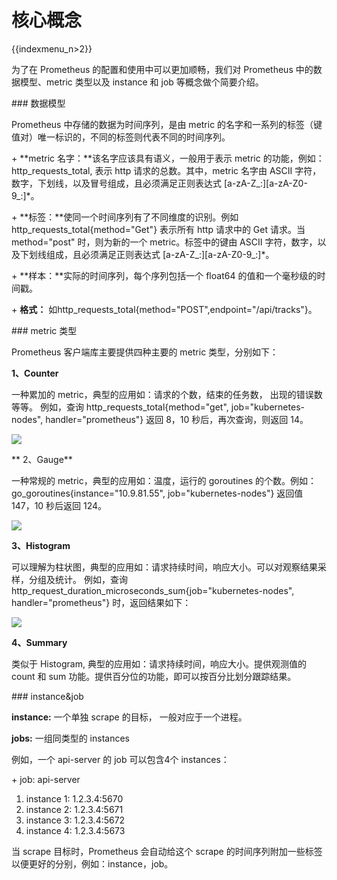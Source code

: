 # 核心概念

{{indexmenu_n>2}}

为了在 Prometheus 的配置和使用中可以更加顺畅，我们对 Prometheus 中的数据模型、metric 类型以及 instance
和 job 等概念做个简要介绍。

\#\#\# 数据模型

Prometheus 中存储的数据为时间序列，是由 metric 的名字和一系列的标签（键值对）唯一标识的，不同的标签则代表不同的时间序列。

\+ **metric 名字：**该名字应该具有语义，一般用于表示 metric 的功能，例如：http\_requests\_total,
表示 http 请求的总数。其中，metric 名字由 ASCII 字符，数字，下划线，以及冒号组成，且必须满足正则表达式
\[a-zA-Z\_:\]\[a-zA-Z0-9\_:\]\*。

\+ **标签：**使同一个时间序列有了不同维度的识别。例如 http\_requests\_total{method="Get"} 表示所有
http 请求中的 Get 请求。当 method="post" 时，则为新的一个 metric。标签中的键由 ASCII
字符，数字，以及下划线组成，且必须满足正则表达式
\[a-zA-Z\_:\]\[a-zA-Z0-9\_:\]\*。

\+ **样本：**实际的时间序列，每个序列包括一个 float64 的值和一个毫秒级的时间戳。

\+ **格式：** 如http\_requests\_total{method="POST",endpoint="/api/tracks"}。

\#\#\# metric 类型

Prometheus 客户端库主要提供四种主要的 metric 类型，分别如下：

**1、Counter**

一种累加的 metric，典型的应用如：请求的个数，结束的任务数， 出现的错误数等等。 例如，查询
http\_requests\_total{method="get", job="kubernetes-nodes",
handler="prometheus"} 返回 8，10 秒后，再次查询，则返回 14。

![](/images/compute/uk8s/monitor/prometheus/counter.png)

\*\* 2、Gauge\*\*

一种常规的 metric，典型的应用如：温度，运行的 goroutines
的个数。例如：go\_goroutines{instance="10.9.81.55",
job="kubernetes-nodes"} 返回值 147，10 秒后返回 124。

![](/images/compute/uk8s/monitor/prometheus/guage.png)

**3、Histogram**

可以理解为柱状图，典型的应用如：请求持续时间，响应大小。可以对观察结果采样，分组及统计。 例如，查询
http\_request\_duration\_microseconds\_sum{job="kubernetes-nodes",
handler="prometheus"} 时，返回结果如下：

![](/images/compute/uk8s/monitor/prometheus/histogram.png)

**4、Summary**

类似于 Histogram, 典型的应用如：请求持续时间，响应大小。提供观测值的 count 和 sum
功能。提供百分位的功能，即可以按百分比划分跟踪结果。

\#\#\# instance\&job

**instance:** 一个单独 scrape 的目标， 一般对应于一个进程。

**jobs:** 一组同类型的 instances

例如，一个 api-server 的 job 可以包含4个 instances：

\+ job: api-server

1.  instance 1: 1.2.3.4:5670
2.  instance 2: 1.2.3.4:5671
3.  instance 3: 1.2.3.4:5672
4.  instance 4: 1.2.3.4:5673

当 scrape 目标时，Prometheus 会自动给这个 scrape
的时间序列附加一些标签以便更好的分别，例如：instance，job。
